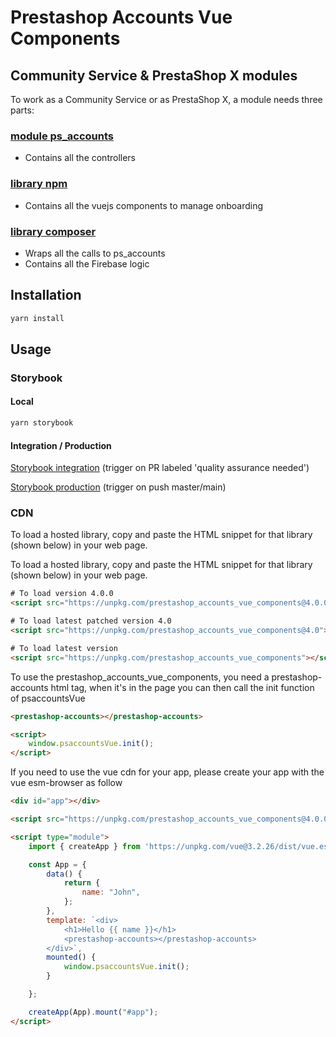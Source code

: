 # Prestashop Accounts Vue Components

## Community Service & PrestaShop X modules

To work as a Community Service or as PrestaShop X, a module needs three parts:

### [module ps_accounts](http://github.com/PrestaShopCorp/ps_accounts)

* Contains all the controllers

### [library npm](http://github.com/PrestaShopCorp/prestashop_accounts_vue_components)

* Contains all the vuejs components to manage onboarding

### [library composer](http://github.com/PrestaShopCorp/prestashop_accounts_auth)

* Wraps all the calls to ps_accounts
* Contains all the Firebase logic

## Installation

```bash
yarn install
```

## Usage

### Storybook

#### Local

```bash
yarn storybook
```

#### Integration / Production

[Storybook integration](https://storybook-accounts.distribution-integration.prestashop.net/) (trigger on PR labeled 'quality assurance needed')

[Storybook production](https://storybook-accounts.distribution.prestashop.net/) (trigger on push master/main)

### CDN

To load a hosted library, copy and paste the HTML snippet for that library (shown below) in your web page.

To load a hosted library, copy and paste the HTML snippet for that library (shown below) in your web page. 

```html
# To load version 4.0.0
<script src="https://unpkg.com/prestashop_accounts_vue_components@4.0.0"></script>

# To load latest patched version 4.0
<script src="https://unpkg.com/prestashop_accounts_vue_components@4.0"></script>

# To load latest version
<script src="https://unpkg.com/prestashop_accounts_vue_components"></script>
```

To use the prestashop_accounts_vue_components, you need a prestashop-accounts html tag, when it's in the page
you can then call the init function of psaccountsVue

```html
<prestashop-accounts></prestashop-accounts>

<script>
    window.psaccountsVue.init();
</script>
```

If you need to use the vue cdn for your app, please create your app with the vue esm-browser as follow

```html
<div id="app"></div>

<script src="https://unpkg.com/prestashop_accounts_vue_components@4.0.0"></script>

<script type="module">
    import { createApp } from 'https://unpkg.com/vue@3.2.26/dist/vue.esm-browser.js';

    const App = {
        data() {
            return {
                name: "John",
            };
        },
        template: `<div>
			<h1>Hello {{ name }}</h1>
			<prestashop-accounts></prestashop-accounts>
		</div>`,
		mounted() {
			window.psaccountsVue.init();
		}

    };

    createApp(App).mount("#app");
</script>
```